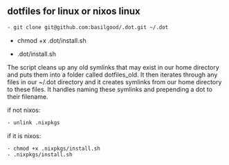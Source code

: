dotfiles for linux or nixos linux
---
```bash
- git clone git@github.com:basilgood/.dot.git ~/.dot
```
- chmod +x .dot/install.sh

- .dot/install.sh

The script cleans up any old symlinks that may exist in our home directory and puts them into a folder called dotfiles_old. It then iterates through any files in our ~/.dot directory and it creates symlinks from our home directory to these files. It handles naming these symlinks and prepending a dot to their filename.

if not nixos:
```bash
- unlink .nixpkgs
```
if it is nixos:
```bash
- chmod +x .nixpkgs/install.sh
- .nixpkgs/install.sh
```



